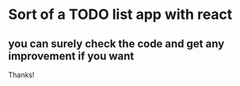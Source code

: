 # Sort of a TODO list app with react

## you can surely check the code and get any improvement if you want

Thanks!
